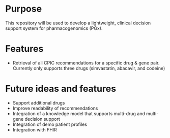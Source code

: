 # Purpose
This repository will be used to develop a lightweight, clinical decision support system for pharmacogenomics (PGx). 

# Features
- Retrieval of all CPIC recommendations for a specific drug & gene pair. Currently only supports three drugs (simvastatin, abacavir, and codeine)

# Future ideas and features
- Support additional drugs
- Improve readability of recommendations
- Integration of a knowledge model that supports multi-drug and multi-gene decision support
- Integration of demo patient profiles
- Integration with FHIR
